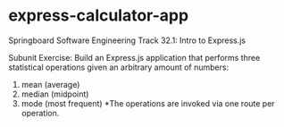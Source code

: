 # express-calculator-app

Springboard Software Engineering Track 32.1: Intro to Express.js

Subunit Exercise: 
Build an Express.js application that performs three statistical operations given an arbitrary amount of numbers:

1) mean (average)
2) median (midpoint)
3) mode (most frequent)
*The operations are invoked via one route per operation.


